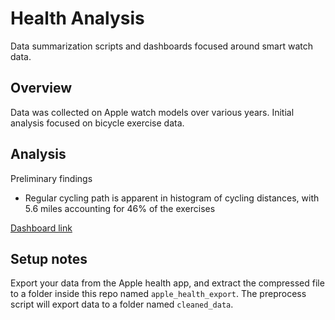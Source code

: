 # Health Analysis
Data summarization scripts and dashboards focused around smart watch data.

## Overview
Data was collected on Apple watch models over various years. Initial analysis focused on bicycle exercise data.

## Analysis
<!--<iframe src="https://bkdevart.github.io/health_data/"></iframe>-->

Preliminary findings

- Regular cycling path is apparent in histogram of cycling distances, with 5.6 miles accounting for 46% of the exercises

[Dashboard link](https://bkdevart.github.io/health_data/)

## Setup notes

Export your data from the Apple health app, and extract the compressed file to a folder inside this repo named `apple_health_export`. The preprocess script will export data to a folder named `cleaned_data`.